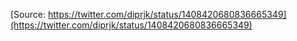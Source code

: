 [Source: https://twitter.com/diprjk/status/1408420680836665349](https://twitter.com/diprjk/status/1408420680836665349)